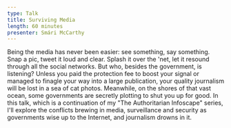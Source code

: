 ```yaml
---
type: Talk
title: Surviving Media
length: 60 minutes
presenter: Smári McCarthy
---
```

Being the media has never been easier: see something, say something. Snap a pic, tweet it loud and clear. Splash it over the 'net, let it resound through all the social networks. But who, besides the government, is listening? Unless you paid the protection fee to boost your signal or managed to finagle your way into a large publication, your quality journalism will be lost in a sea of cat photos. Meanwhile, on the shores of that vast ocean, some governments are secretly plotting to shut you up for good. In this talk, which is a continuation of my "The Authoritarian Infoscape" series, I'll explore the conflicts brewing in media, surveillance and security as governments wise up to the Internet, and journalism drowns in it.
